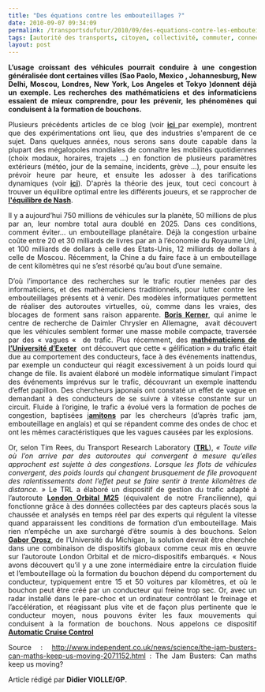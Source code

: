 ```yaml
---
title: "Des équations contre les embouteillages ?"
date: 2010-09-07 09:34:09
permalink: /transportsdufutur/2010/09/des-equations-contre-les-embouteillages.html
tags: [autorité des transports, citoyen, collectivité, commuter, connectivité, données réelles, internet, Pay as You Move, PAYD, surveillance, TIC]
layout: post
---
```


<p style="text-align: justify"><strong>L’usage croissant des véhicules pourrait conduire à une congestion généralisée dont certaines villes (Sao Paolo, Mexico , Johannesburg, New Delhi, Moscou, Londres, New York, Los Angeles et Tokyo )donnent déjà un exemple. Les recherches des mathématiciens et des informaticiens essaient de mieux comprendre, pour les prévenir, les phénomènes qui conduisent à la formation de bouchons.</strong></p> <p style="text-align: justify">Plusieurs précédents articles de ce blog (voir <strong><a href="https://gabrielplassat.github.io/transportsdufutur/2010/07/ibm-aide-les-habitants-de-stockholm-a-prevoir-leurs-meilleures-options-de-deplacement.html" target="_blank">ici </a></strong>par exemple), montrent que des expérimentations ont lieu, que des industries s'emparent de ce sujet. Dans quelques années, nous serons sans doute capable dans la plupart des mégalopoles mondiales de connaître les mobilités quotidiennes (choix modaux, horaires, trajets ...) en fonction de plusieurs paramètres extérieurs (météo, jour de la semaine, incidents, grève ...), pour ensuite les prévoir heure par heure, et ensuite les adosser à des tarifications dynamiques (voir <strong><a href="https://gabrielplassat.github.io/transportsdufutur/2010/05/vous-commencez-a-travailler-a-8h30-cela-vous-coutera-plus-cher.html" target="_blank">ici</a></strong>). D'après la théorie des jeux, tout ceci concourt à trouver un équilibre optimal entre les différents joueurs, et se rapprocher de <strong><a href="http://fr.wikipedia.org/wiki/%C3%89quilibre_de_Nash" target="_blank">l'équilibre de Nash</a></strong>.</p> <p style="text-align: justify">Il y a aujourd’hui 750 millions de véhicules sur la planète, 50 millions de plus par an, leur nombre total aura doublé en 2025. Dans ces conditions, comment éviter… un embouteillage planétaire. Déjà la congestion urbaine coûte entre 20 et 30 milliards de livres par an à l’économie du Royaume Uni, et 100 milliards de dollars à celle des Etats-Unis, 12 milliards de dollars à celle de Moscou. Récemment, la Chine a du faire face à un embouteillage de cent kilomètres qui ne s’est résorbé qu’au bout d’une semaine.</p> <p style="text-align: justify"> </p>  <!--more-->   <p style="text-align: justify">D’où l’importance des recherches sur le trafic routier menées par des informaticiens, et des mathématiciens traditionnels, pour lutter contre les embouteillages présents et à venir. Des modèles informatiques permettent de réaliser des autoroutes virtuelles, où, comme dans les vraies, des blocages de forment sans raison apparente. <strong><a href="http://en.wikipedia.org/wiki/Boris_Kerner_">Boris Kerner</a></strong>, qui anime le centre de recherche de Daimler Chrysler en Allemagne,  avait découvert que les véhicules semblent former une masse mobile compacte, traversée par des « vagues «  de trafic. Plus récemment, des <strong><a href="http://www.physorg.com/news117283969.html_">mathématiciens de l’Université d’Exeter</a></strong>  ont découvert que cette « gélification » du trafic était due au comportement des conducteurs, face à des événements inattendus, par exemple un conducteur qui réagit excessivement à un poids lourd qui change de file. Ils avaient élaboré un modèle informatique simulant l’impact des événements imprévus sur le trafic, découvrant un exemple inattendu d’effet papillon. Des chercheurs japonais ont constaté un effet de vague en demandant à des conducteurs de se suivre à vitesse constante sur un circuit. Fluide à l’origine, le trafic a évolué vers la formation de poches de congestion, baptisées j<strong><a href="http://math.mit.edu/projects/traffic/_">amitons</a></strong> par les chercheurs (d’après trafic jam, embouteillage en anglais) et qui se répandent comme des ondes de choc et ont les mêmes caractéristiques que les vagues causées par les explosions.</p> <p style="text-align: justify">Or, selon Tim Rees, du Transport Research Laboratory (<strong><a href="http://www.trl.co.uk/_">TRL</a></strong>), <em>« Toute ville où l’on arrive par des autoroutes qui convergent à mesure qu’elles approchent est sujette à des congestions. Lorsque les flots de véhicules convergent, des poids lourds qui changent brusquement de file provoquent des ralentissements dont l’effet peut se faire sentir à trente kilomètres de distance. » </em>Le TRL a élaboré un dispositif de gestion du trafic adapté à l’autoroute <strong><a href="http://en.wikipedia.org/wiki/M25_motorway_">London Orbital M25</a></strong> (équivalent de notre Francilienne), qui fonctionne grâce à des données collectées par des capteurs placés sous la chaussée et analysés en temps réel par des experts qui régulent la vitesse quand apparaissent les conditions de formation d’un embouteillage. Mais rien n’empêche un axe surchargé d’être soumis à des bouchons. Selon <strong><a href="https://me-web2.engin.umich.edu/pub/directory/bio?uniqname=orosz_">Gabor Orosz</a></strong>, de l’Université du Michigan, la solution devrait être cherchée dans une combinaison de dispositifs globaux comme ceux mis en œuvre sur l’autoroute London Orbital et de micro-dispositifs embarqués. « Nous avons découvert qu’il y a une zone intermédiaire entre la circulation fluide et l’embouteillage où la formation du bouchon dépend du comportement du conducteur, typiquement entre 15 et 50 voitures par kilomètres, et où le bouchon peut être créé par un conducteur qui freine trop sec. Or, avec un radar installé dans le pare-choc et un ordinateur contrôlant le freinage et l’accélération, et réagissant plus vite et de façon plus pertinente que le conducteur moyen, nous pouvons éviter les faux mouvements qui conduisent à la formation de bouchons. Nous appelons ce dispositif <strong><a href="http://rb-kwin.bosch.com/hu/en/automotivetechnology/overview/newsspecial/automaticcruisecontrol/index.html_">Automatic Cruise Control</a></strong></p> <p style="text-align: justify">Source : <a href="http://www.independent.co.uk/news/science/the-jam-busters-can-maths-keep-us-moving-2071152.html_blank_">http://www.independent.co.uk/news/science/the-jam-</a><a href="http://www.independent.co.uk/news/science/the-jam-busters-can-maths-keep-us-moving-2071152.html_blank_">busters-can-maths-keep-us-moving-2071152.html</a> : The Jam Busters: Can maths keep us moving?</p> <p style="text-align: justify">Article rédigé par <strong>Didier VIOLLE/GP</strong>.</p>

